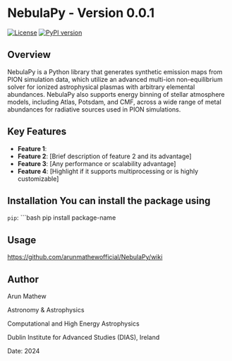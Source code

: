 # NebulaPy - Version 0.0.1

 [![License](https://img.shields.io/badge/license-MIT-blue.svg)](LICENSE)
 [![PyPI version](https://badge.fury.io/py/package-name.svg)](https://pypi.org/project/package-name/) 

## Overview
NebulaPy is a Python library that generates synthetic emission maps from PION simulation data, which utilize an advanced multi-ion non-equilibrium solver for ionized astrophysical plasmas with arbitrary elemental abundances. NebulaPy also supports energy binning of stellar atmosphere models, including Atlas, Potsdam, and CMF, across a wide range of metal abundances for radiative sources used in PION simulations.

 ## Key Features
 - **Feature 1**: 
- **Feature 2**: [Brief description of feature 2 and its advantage]
- **Feature 3**: [Any performance or scalability advantage]
- **Feature 4**: [Highlight if it supports multiprocessing or is highly customizable] 

## Installation You can install the package using
 `pip`: ```bash pip install package-name

## Usage
https://github.com/arunmathewofficial/NebulaPy/wiki

## Author

Arun Mathew

Astronomy & Astrophysics

Computational and High Energy Astrophysics

Dublin Institute for Advanced Studies (DIAS), Ireland

Date: 2024

